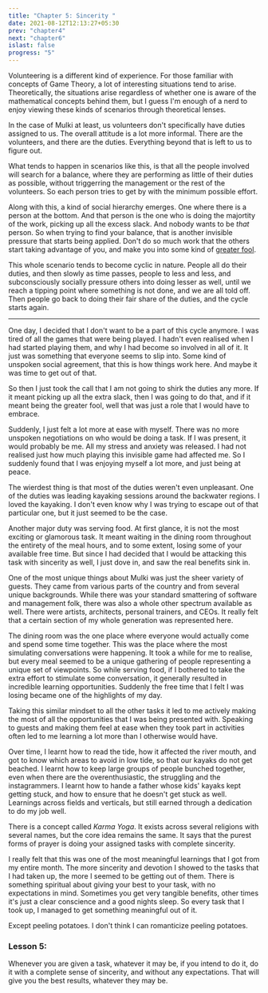 ```yaml
---
title: "Chapter 5: Sincerity "
date: 2021-08-12T12:13:27+05:30
prev: "chapter4"
next: "chapter6"
islast: false
progress: "5"
---
```


Volunteering is a different kind of experience. For those familiar with
concepts of Game Theory, a lot of interesting situations tend
to arise. Theoretically, the situations arise regardless of whether one
is aware of the mathematical concepts behind them, but I guess I'm
enough of a nerd to enjoy viewing these kinds of scenarios through
theoretical lenses.

In the case of Mulki at least, us volunteers don't specifically have
duties assigned to us. The overall attitude is a lot more informal.
There are the volunteers, and there are the duties. Everything beyond
that is left to us to figure out.

What tends to happen in scenarios like this, is that all the people
involved will search for a balance, where they are performing as
little of their duties as possible, without triggerring the management
or the rest of the volunteers. So each person tries to get by with the
minimum possible effort.

Along with this, a kind of social hierarchy emerges. One where there is
a person at the bottom. And that person is the one who is doing the
majortity of the work, picking up all the excess slack. And nobody wants to
be _that_ person. So when trying to find your balance, that is another
invisible pressure that starts being applied. Don't do so much work that
the others start taking advantage of you, and make you into some kind of
[greater fool](https://en.wikipedia.org/wiki/Greater_fool_theory).

This whole scenario tends to become cyclic in nature. People all do
their duties, and then slowly as time passes, people to less and less,
and subconsciously socially pressure others into doing lesser as well,
until we reach a tipping point where something is not done, and we are
all told off. Then people go back to doing their
fair share of the duties, and the cycle starts again.

---

One day, I decided that I don't want to be a part of this cycle anymore.
I was tired of all the games that were being played. I hadn't even
realised when I had started playing them, and why I had become so
involved in all of it. It just was something that everyone seems to slip
into. Some kind of unspoken social agreement, that this is how things
work here. And maybe it was time to get out of that.

So then I just took the call that I am not going to shirk the duties any
more. If it meant picking up all the extra slack, then I was going to do
that, and if it meant being the greater fool, well that was just
a role that I would have to embrace.

Suddenly, I just felt a lot more at ease with myself. There was no more
unspoken negotiations on who would be doing a task. If I was present, it
would probably be me. All my stress and anxiety was released.
I had not realised just how
much playing this invisible game had affected me. So I suddenly found
that I was enjoying myself a lot more, and just being at peace.

The wierdest thing is that most of the duties weren't even unpleasant.
One of the duties was leading kayaking sessions around the backwater
regions. I loved the kayaking. I don't even know why I was trying to
escape out of that particular one, but it just seemed to be the case.

Another major duty was serving food. At first glance, it is not the most
exciting or glamorous task. It meant waiting in the dining room
throughout the entirety of the meal hours, and to some extent, losing
some of your available free time. But since I had decided that I would
be attacking this task with sincerity as well, I just dove in, and saw
the real benefits sink in.

One of the most unique things about Mulki was just the sheer variety of
guests. They came from various parts of the country and from several
unique backgrounds. While there was your standard smattering of software
and management folk, there was also a whole other spectrum available
as well. There were artists, architects, personal trainers, and CEOs. It
really felt that a certain section of my whole generation was represented here.

The dining room was the one place where everyone would actually come
and spend some time together. This was the place where the
most simulating conversations were happening. It took a while for me to
realise, but every meal seemed to be a unique gathering of people
representing a unique set of viewpoints. So while serving food, if I
bothered to take the extra effort to stimulate some conversation, it
generally resulted in incredible learning opportunities. Suddenly the
free time that I felt I was losing became one of the highlights of my
day.

Taking this similar mindset to all the other tasks it led to me actively
making the most of all the opportunities that I was being presented
with. Speaking to guests and making them feel at ease when they took
part in activities often led to me learning a lot more than I otherwise
would have.

Over time, I learnt how to read the tide, how it affected the river mouth, 
and got to know which areas to
avoid in low tide, so that our kayaks do not get beached. I learnt how
to keep large groups of people bunched together, even when there are the
overenthusiastic, the struggling and the instagrammers. I learnt how to hande a father
whose kids' kayaks kept getting stuck, and how to ensure that he doesn't get
stuck as well. Learnings across fields and verticals, but still earned
through a dedication to do my job well.

There is a concept called _Karma Yoga_. It exists across several religions
with several names, but the core idea remains the same. It says that the purest
forms of prayer is doing your assigned tasks with complete sincerity.

I really felt that this was one of the most meaningful learnings that I
got from my entire month. The more sincerity and devotion I showed to
the tasks that I had taken up, the more I seemed to be getting out of
them. There is something spiritual about giving your best to your task,
with no expectations in mind. Sometimes you get very tangible benefits,
other times it's just a clear conscience and a good nights sleep. So every
task that I took up, I managed to get something meaningful out of it.

Except peeling potatoes. I don't think I can romanticize peeling
potatoes.

### Lesson 5:
Whenever you are given a task, whatever it may be, if you intend to do it, do it with a
complete sense of sincerity, and without any expectations. That will
give you the best results, whatever they may be.
